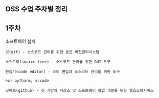 OSS 수업 주차별 정리
--------------------


1주차
----

소프트웨어 설치

    깃(git) - 소스코드 관리를 위한 분산 버전관리시스템
    
    소스트리(source tree) - 소스코드 관리를 위한 GUI 도구
    
    편집기(code editor) - 코드 편집과 소스코드 관리를 위한 도구
    
    ex) pytharm, vscode
    
    깃허브(github) - 깃 기반의 저장소 및 소프트웨어 협업 개발을 위한 웹호스팅서비스
    
    
